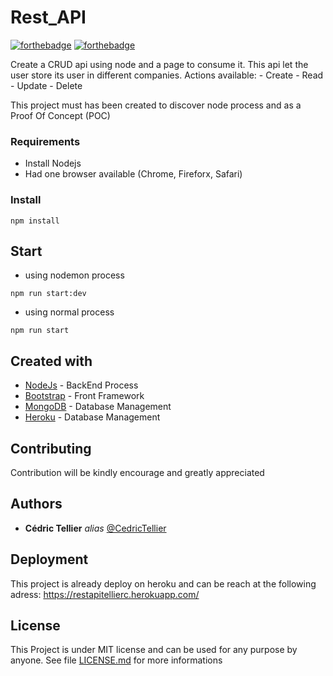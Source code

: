 # Rest_API

[![forthebadge](https://forthebadge.com/images/badges/built-by-developers.svg)](http://forthebadge.com)  [![forthebadge](https://forthebadge.com/images/badges/made-with-javascript.svg)](http://forthebadge.com)

Create a CRUD api using node and a page to consume it.
This api let the user store its user in different companies.
Actions  available: 
	- Create
	- Read
	- Update
	- Delete

This project must has been created to discover node process and as a Proof Of Concept (POC)

### Requirements

* Install Nodejs
* Had one browser available (Chrome, Fireforx, Safari)

### Install

```
npm install
```

## Start

* using nodemon process

```
npm run start:dev
```

* using normal process

```
npm run start
```

## Created with

* [NodeJs](https://nodejs.org/) - BackEnd Process
* [Bootstrap](https://getbootstrap.com/docs/4.5/getting-started/introduction/) - Front Framework
* [MongoDB](https://www.mongodb.com/) - Database Management
* [Heroku](https://www.heroku.com/) - Database Management

## Contributing

Contribution will be kindly encourage and greatly appreciated

## Authors

* **Cédric Tellier** _alias_ [@CedricTellier](https://github.com/CedricTellier)

## Deployment

This project is already deploy on heroku and can be reach at the following adress: https://restapitellierc.herokuapp.com/

## License

This Project is under MIT license and can be used for any purpose by anyone. See file [LICENSE.md](LICENSE.md) for more informations
